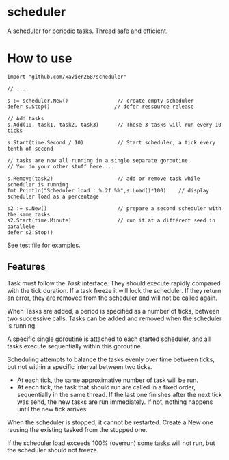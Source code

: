 # scheduler
A scheduler for periodic tasks. Thread safe and efficient.

# How to use

```
import "github.com/xavier268/scheduler"

// ....

s := scheduler.New()                // create empty scheduler
defer s.Stop()                     // defer ressource release

// Add tasks
s.Add(10, task1, task2, task3)      // These 3 tasks will run every 10 ticks

s.Start(time.Second / 10)           // Start scheduler, a tick every tenth of second

// tasks are now all running in a single separate goroutine. 
// You do your other stuff here....

s.Remove(task2)                     // add or remove task while scheduler is running
fmt.Println("Scheduler load : %.2f %%",s.Load()*100)    // display scheduler load as a percentage

s2 := s.New()                       // prepare a second scheduler with the same tasks
s2.Start(time.Minute)               // run it at a différent seed in parallele
defer s2.Stop()

```

See test file for examples.


## Features

Task must follow the *Task* interface. They should execute rapidly compared with the tick duration. If a task freeze it will lock the scheduler.
If they return an error, they are removed from the scheduler and will not be called again.

When Tasks are added, a period is specified as a number of ticks, between two successive calls.
Tasks can be added and removed when the scheduler is running.

A specific single goroutine is attached to each started scheduler, and all tasks execute sequentially within this goroutine.

Scheduling attempts to balance the tasks evenly over time between ticks, but not within a specific interval between two ticks.

* At each tick, the same approximative number of task will be run.
* At each tick, the task that should run are called in a fixed order, sequentially in the same thread. If the last one finishes after the next tick was send, the new tasks are run immediately. If not, nothing happens until the new tick arrives.

When the scheduler is stopped, it cannot be restarted. Create a New one reusing the existing tasked from the stopped one.

If the scheduler load exceeds 100% (overrun) some tasks will not run, but the scheduler should not freeze.
